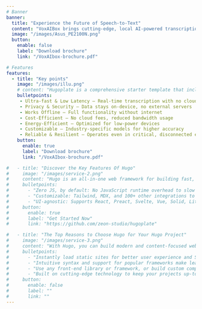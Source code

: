 ```yaml
---
# Banner
banner:
  title: "Experience the Future of Speech-to-Text"
  content: "VoxAIBox brings cutting-edge, local AI-powered transcription with unmatched speed and privacy."
  image: "/images/Asus_PE2100N.png"
  button:
    enable: false
    label: "Download brochure"
    link: "/VoxAIbox-brochure.pdf"

# Features
features:
  - title: "Key points"
    image: "/images/illu.png"
    # content: "Hugoplate is a comprehensive starter template that includes everything you need to get started with your Hugo project. What's Included in Hugoplate"
    bulletpoints:
     - Ultra-fast & Low Latency – Real-time transcription with no cloud delays
     - Privacy & Security – Data stays on-device, no external servers
     - Works Offline – Full functionality without internet
     - Cost-Efficient – No cloud fees, reduced bandwidth usage
     - Energy-Efficient – Optimized for low-power devices
     - Customizable – Industry-specific models for higher accuracy
     - Reliable & Resilient – Operates even in critical, disconnected environments
    button:
      enable: true
      label: "Download brochure"
      link: "/VoxAIbox-brochure.pdf"

#   - title: "Discover the Key Features Of Hugo"
#     image: "/images/service-2.png"
#     content: "Hugo is an all-in-one web framework for building fast, content-focused websites. It offers a range of exciting features for developers and website creators. Some of the key features are:"
#     bulletpoints:
#       - "Zero JS, by default: No JavaScript runtime overhead to slow you down."
#       - "Customizable: Tailwind, MDX, and 100+ other integrations to choose from."
#       - "UI-agnostic: Supports React, Preact, Svelte, Vue, Solid, Lit and more."
#     button:
#       enable: true
#       label: "Get Started Now"
#       link: "https://github.com/zeon-studio/hugoplate"

#   - title: "The Top Reasons to Choose Hugo for Your Hugo Project"
#     image: "/images/service-3.png"
#     content: "With Hugo, you can build modern and content-focused websites without sacrificing performance or ease of use."
#     bulletpoints:
#       - "Instantly load static sites for better user experience and SEO."
#       - "Intuitive syntax and support for popular frameworks make learning and using Hugo a breeze."
#       - "Use any front-end library or framework, or build custom components, for any project size."
#       - "Built on cutting-edge technology to keep your projects up-to-date with the latest web standards."
#     button:
#       enable: false
#       label: ""
#       link: ""
---
```

